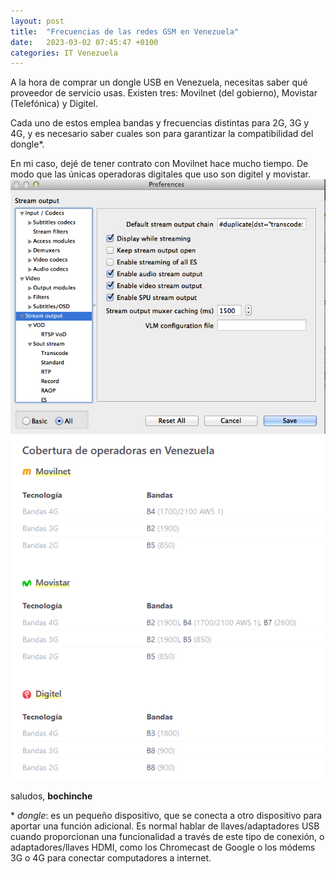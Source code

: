 ```yaml
---
layout: post
title:  "Frecuencias de las redes GSM en Venezuela"
date:   2023-03-02 07:45:47 +0100
categories: IT Venezuela 
---
```


A la hora de comprar un dongle USB en Venezuela, necesitas saber qué proveedor de servicio usas. Existen tres: Movilnet (del gobierno), Movistar (Telefónica) y Digitel. 

Cada uno de estos emplea bandas y frecuencias distintas para 2G, 3G y 4G, y es necesario saber cuales son para garantizar la compatibilidad del dongle*. 

En mi caso, dejé de tener contrato con Movilnet hace mucho tiempo. De modo que las únicas operadoras digitales que uso son digitel y movistar.
![screenshot1](/assets/images/streaming_vlc1.png)
![RedesGSMenVenezuela](/assets/images/gsm_venezuela.png)

saludos, **bochinche** 

\* *dongle*: es un pequeño dispositivo, que se conecta a otro dispositivo para aportar una función adicional. Es normal hablar de llaves/adaptadores USB cuando proporcionan una funcionalidad a través de este tipo de conexión, o adaptadores/llaves HDMI, como los Chromecast de Google o los módems 3G o 4G para conectar computadores a internet. 
